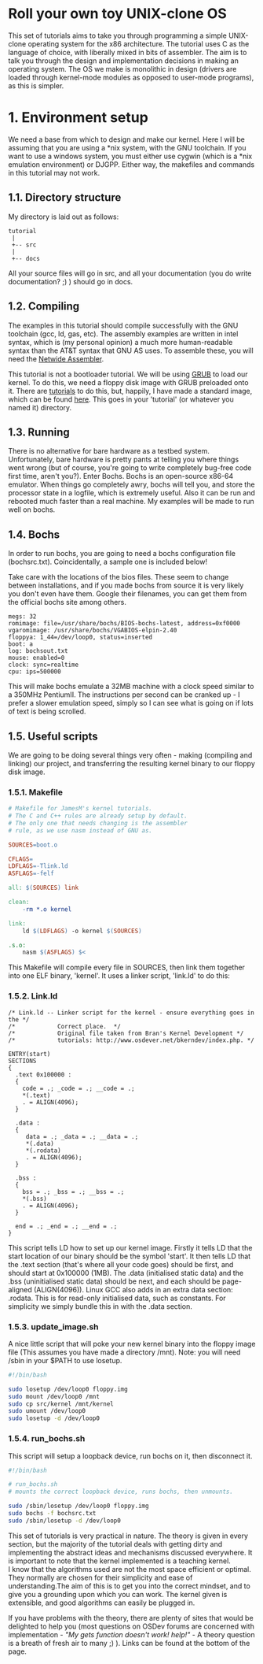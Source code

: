 # Roll your own toy UNIX-clone OS

This set of tutorials aims to take you through programming a simple UNIX-clone operating system for the x86 architecture. The tutorial uses C as the language of choice, with liberally mixed in bits of assembler. The aim is to talk you through the design and implementation decisions in making an operating system. The OS we make is monolithic in design (drivers are loaded through kernel-mode modules as opposed to user-mode programs), as this is simpler.

# 1. Environment setup

We need a base from which to design and make our kernel. Here I will be assuming that you are using a *nix system, with the GNU toolchain. If you want to use a windows system, you must either use cygwin (which is a *nix emulation environment) or DJGPP. Either way, the makefiles and commands in this tutorial may not work.

## 1.1. Directory structure

My directory is laid out as follows:

```
tutorial
 |
 +-- src
 |
 +-- docs
```
 
All your source files will go in src, and all your documentation (you do write documentation? ;) ) should go in docs.

## 1.2. Compiling

The examples in this tutorial should compile successfully with the GNU toolchain (gcc, ld, gas, etc). The assembly examples are written in intel syntax, which is (my personal opinion) a much more human-readable syntax than the AT&T syntax that GNU AS uses. To assemble these, you will need the [Netwide Assembler](http://web.archive.org/web/20140118193432/http://nasm.sourceforge.net/).

This tutorial is not a bootloader tutorial. We will be using [GRUB](http://web.archive.org/web/20140118193432/http://www.gnu.org/software/grub) to load our kernel. To do this, we need a floppy disk image with GRUB preloaded onto it. There are [tutorials](http://web.archive.org/web/20140118193432/http://www.jamesmolloy.co.uk/tutorial_html/tutorials) to do this, but, happily, I have made a standard image, which can be found [here](http://web.archive.org/web/20140118193432/http://www.jamesmolloy.co.uk/downloads/floppy.img). This goes in your 'tutorial' (or whatever you named it) directory.

## 1.3. Running

There is no alternative for bare hardware as a testbed system. Unfortunately, bare hardware is pretty pants at telling you where things went wrong (but of course, you're going to write completely bug-free code first time, aren't you?). Enter Bochs. Bochs is an open-source x86-64 emulator. When things go completely awry, bochs will tell you, and store the processor state in a logfile, which is extremely useful. Also it can be run and rebooted much faster than a real machine. My examples will be made to run well on bochs.

## 1.4. Bochs

In order to run bochs, you are going to need a bochs configuration file (bochsrc.txt). Coincidentally, a sample one is included below!

Take care with the locations of the bios files. These seem to change between installations, and if you made bochs from source it is very likely you don't even have them. Google their filenames, you can get them from the official bochs site among others.

```
megs: 32
romimage: file=/usr/share/bochs/BIOS-bochs-latest, address=0xf0000
vgaromimage: /usr/share/bochs/VGABIOS-elpin-2.40
floppya: 1_44=/dev/loop0, status=inserted
boot: a
log: bochsout.txt
mouse: enabled=0
clock: sync=realtime
cpu: ips=500000
```

This will make bochs emulate a 32MB machine with a clock speed similar to a 350MHz PentiumII. The instructions per second can be cranked up - I prefer a slower emulation speed, simply so I can see what is going on if lots of text is being scrolled.

## 1.5. Useful scripts

We are going to be doing several things very often - making (compiling and linking) our project, and transferring the resulting kernel binary to our floppy disk image.

### 1.5.1. Makefile

``` makefile
# Makefile for JamesM's kernel tutorials.
# The C and C++ rules are already setup by default.
# The only one that needs changing is the assembler 
# rule, as we use nasm instead of GNU as.

SOURCES=boot.o

CFLAGS=
LDFLAGS=-Tlink.ld
ASFLAGS=-felf

all: $(SOURCES) link 

clean:
	-rm *.o kernel

link:
	ld $(LDFLAGS) -o kernel $(SOURCES)

.s.o:
	nasm $(ASFLAGS) $<
```
 
This Makefile will compile every file in SOURCES, then link them together into one ELF binary, 'kernel'. It uses a linker script, 'link.ld' to do this:

### 1.5.2. Link.ld

``` linker
/* Link.ld -- Linker script for the kernel - ensure everything goes in the */
/*            Correct place.  */
/*            Original file taken from Bran's Kernel Development */
/*            tutorials: http://www.osdever.net/bkerndev/index.php. */

ENTRY(start)
SECTIONS
{
  .text 0x100000 :
  {
    code = .; _code = .; __code = .;
    *(.text)
    . = ALIGN(4096);
  }

  .data :
  {
     data = .; _data = .; __data = .;
     *(.data)
     *(.rodata)
     . = ALIGN(4096);
  }

  .bss :
  {
    bss = .; _bss = .; __bss = .;
    *(.bss)
    . = ALIGN(4096);
  }

  end = .; _end = .; __end = .;
}
```

This script tells LD how to set up our kernel image. Firstly it tells LD that the start location of our binary should be the symbol 'start'. It then tells LD that the .text section (that's where all your code goes) should be first, and should start at 0x100000 (1MB). The .data (initialised static data) and the .bss (uninitialised static data) should be next, and each should be page-aligned (ALIGN(4096)). Linux GCC also adds in an extra data section: .rodata. This is for read-only initialised data, such as constants. For simplicity we simply bundle this in with the .data section.

### 1.5.3. update_image.sh

A nice little script that will poke your new kernel binary into the floppy image file (This assumes you have made a directory /mnt). Note: you will need /sbin in your $PATH to use losetup.

``` bash
#!/bin/bash

sudo losetup /dev/loop0 floppy.img
sudo mount /dev/loop0 /mnt
sudo cp src/kernel /mnt/kernel
sudo umount /dev/loop0
sudo losetup -d /dev/loop0
```

### 1.5.4. run_bochs.sh

This script will setup a loopback device, run bochs on it, then disconnect it.

``` bash
#!/bin/bash

# run_bochs.sh
# mounts the correct loopback device, runs bochs, then unmounts.

sudo /sbin/losetup /dev/loop0 floppy.img
sudo bochs -f bochsrc.txt
sudo /sbin/losetup -d /dev/loop0
```
This set of tutorials is very practical in nature. The theory is given in every section, but the majority of the tutorial deals with getting dirty and implementing the abstract ideas and mechanisms discussed everywhere. It is important to note that the kernel implemented is a teaching kernel. I know that the algorithms used are not the most space efficient or optimal. They normally are chosen for their simplicity and ease of understanding.The aim of this is to get you into the correct mindset, and to give you a grounding upon which you can work. The kernel given is extensible, and good algorithms can easily be plugged in.

If you have problems with the theory, there are plenty of sites that would be delighted to help you (most questions on OSDev forums are concerned with implementation - *"My gets function doesn't work! help!"* - A theory question is a breath of fresh air to many ;) ). Links can be found at the bottom of the page.
